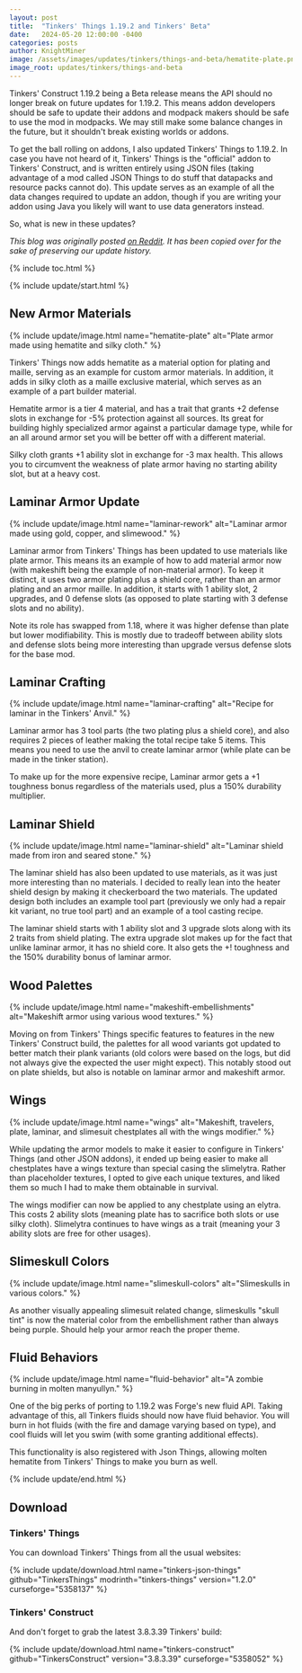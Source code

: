 ```yaml
---
layout: post
title:  "Tinkers' Things 1.19.2 and Tinkers' Beta"
date:   2024-05-20 12:00:00 -0400
categories: posts
author: KnightMiner
image: /assets/images/updates/tinkers/things-and-beta/hematite-plate.png
image_root: updates/tinkers/things-and-beta
---
```


Tinkers' Construct 1.19.2 being a Beta release means the API should no longer break on future updates for 1.19.2. This means addon developers should be safe to update their addons and modpack makers should be safe to use the mod in modpacks. We may still make some balance changes in the future, but it shouldn't break existing worlds or addons.

To get the ball rolling on addons, I also updated Tinkers' Things to 1.19.2. In case you have not heard of it, Tinkers' Things is the "official" addon to Tinkers' Construct, and is written entirely using JSON files (taking advantage of a mod called JSON Things to do stuff that datapacks and resource packs cannot do). This update serves as an example of all the data changes required to update an addon, though if you are writing your addon using Java you likely will want to use data generators instead.

So, what is new in these updates?

*This blog was originally posted [on Reddit](https://www.reddit.com/r/tinkersconstruct/comments/1cwbw5z/tinkers_things_is_updated_to_1192_tinkers/). It has been copied over for the sake of preserving our update history.*

{% include toc.html %}

{% include update/start.html %}

## New Armor Materials

{% include update/image.html name="hematite-plate" alt="Plate armor made using hematite and silky cloth." %}

Tinkers' Things now adds hematite as a material option for plating and maille, serving as an example for custom armor materials. In addition, it adds in silky cloth as a maille exclusive material, which serves as an example of a part builder material.

Hematite armor is a tier 4 material, and has a trait that grants +2 defense slots in exchange for -5% protection against all sources. Its great for building highly specialized armor against a particular damage type, while for an all around armor set you will be better off with a different material.

Silky cloth grants +1 ability slot in exchange for -3 max health. This allows you to circumvent the weakness of plate armor having no starting ability slot, but at a heavy cost.

## Laminar Armor Update

{% include update/image.html name="laminar-rework" alt="Laminar armor made using gold, copper, and slimewood." %}

Laminar armor from Tinkers' Things has been updated to use materials like plate armor. This means its an example of how to add material armor now (with makeshift being the example of non-material armor). To keep it distinct, it uses two armor plating plus a shield core, rather than an armor plating and an armor maille. In addition, it starts with 1 ability slot, 2 upgrades, and 0 defense slots (as opposed to plate starting with 3 defense slots and no ability).

Note its role has swapped from 1.18, where it was higher defense than plate but lower modifiability. This is mostly due to tradeoff between ability slots and defense slots being more interesting than upgrade versus defense slots for the base mod.

## Laminar Crafting

{% include update/image.html name="laminar-crafting" alt="Recipe for laminar in the Tinkers' Anvil." %}

Laminar armor has 3 tool parts (the two plating plus a shield core), and also requires 2 pieces of leather making the total recipe take 5 items. This means you need to use the anvil to create laminar armor (while plate can be made in the tinker station).

To make up for the more expensive recipe, Laminar armor gets a +1 toughness bonus regardless of the materials used, plus a 150% durability multiplier.

## Laminar Shield

{% include update/image.html name="laminar-shield" alt="Laminar shield made from iron and seared stone." %}

The laminar shield has also been updated to use materials, as it was just more interesting than no materials. I decided to really lean into the heater shield design by making it checkerboard the two materials. The updated design both includes an example tool part (previously we only had a repair kit variant, no true tool part) and an example of a tool casting recipe.

The laminar shield starts with 1 ability slot and 3 upgrade slots along with its 2 traits from shield plating. The extra upgrade slot makes up for the fact that unlike laminar armor, it has no shield core. It also gets the +! toughness and the 150% durability bonus of laminar armor.

## Wood Palettes

{% include update/image.html name="makeshift-embellishments" alt="Makeshift armor using various wood textures." %}

Moving on from Tinkers' Things specific features to features in the new Tinkers' Construct build, the palettes for all wood variants got updated to better match their plank variants (old colors were based on the logs, but did not always give the expected the user might expect). This notably stood out on plate shields, but also is notable on laminar armor and makeshift armor.

## Wings

{% include update/image.html name="wings" alt="Makeshift, travelers, plate, laminar, and slimesuit chestplates all with the wings modifier." %}

While updating the armor models to make it easier to configure in Tinkers' Things (and other JSON addons), it ended up being easier to make all chestplates have a wings texture than special casing the slimelytra. Rather than placeholder textures, I opted to give each unique textures, and liked them so much I had to make them obtainable in survival.

The wings modifier can now be applied to any chestplate using an elytra. This costs 2 ability slots (meaning plate has to sacrifice both slots or use silky cloth). Slimelytra continues to have wings as a trait (meaning your 3 ability slots are free for other usages).

## Slimeskull Colors

{% include update/image.html name="slimeskull-colors" alt="Slimeskulls in various colors." %}

As another visually appealing slimesuit related change, slimeskulls "skull tint" is now the material color from the embellishment rather than always being purple. Should help your armor reach the proper theme.

## Fluid Behaviors

{% include update/image.html name="fluid-behavior" alt="A zombie burning in molten manyullyn." %}

One of the big perks of porting to 1.19.2 was Forge's new fluid API. Taking advantage of this, all Tinkers fluids should now have fluid behavior. You will burn in hot fluids (with the fire and damage varying based on type), and cool fluids will let you swim (with some granting additional effects).

This functionality is also registered with Json Things, allowing molten hematite from Tinkers' Things to make you burn as well.

{% include update/end.html %}

## Download

### Tinkers' Things

You can download Tinkers' Things from all the usual websites:

{% include update/download.html name="tinkers-json-things" github="TinkersThings" modrinth="tinkers-things" version="1.2.0" curseforge="5358137" %}

### Tinkers' Construct

And don't forget to grab the latest 3.8.3.39 Tinkers' build:

{% include update/download.html name="tinkers-construct" github="TinkersConstruct" version="3.8.3.39" curseforge="5358052" %}